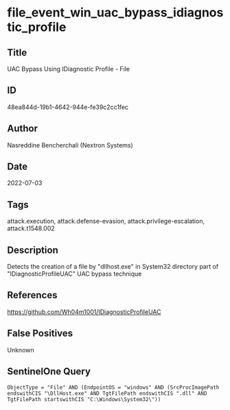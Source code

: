 # file_event_win_uac_bypass_idiagnostic_profile

## Title
UAC Bypass Using IDiagnostic Profile - File

## ID
48ea844d-19b1-4642-944e-fe39c2cc1fec

## Author
Nasreddine Bencherchali (Nextron Systems)

## Date
2022-07-03

## Tags
attack.execution, attack.defense-evasion, attack.privilege-escalation, attack.t1548.002

## Description
Detects the creation of a file by "dllhost.exe" in System32 directory part of "IDiagnosticProfileUAC" UAC bypass technique

## References
https://github.com/Wh04m1001/IDiagnosticProfileUAC

## False Positives
Unknown

## SentinelOne Query
```
ObjectType = "File" AND (EndpointOS = "windows" AND (SrcProcImagePath endswithCIS "\DllHost.exe" AND TgtFilePath endswithCIS ".dll" AND TgtFilePath startswithCIS "C:\Windows\System32\"))

```
